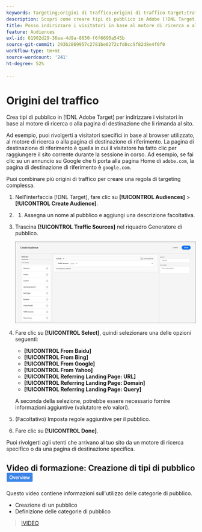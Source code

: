 ```yaml
---
keywords: Targeting;origini di traffico;origini di traffico target;traffico da motore di ricerca;motore di ricerca;pagina di destinazione;pagina di destinazione di target;pagina di destinazione di riferimento
description: Scopri come creare tipi di pubblico in Adobe [!DNL Target] per indirizzare i visitatori in base al motore di ricerca o alla pagina di destinazione che li rimanda al tuo sito.
title: Posso indirizzare i visitatori in base al motore di ricerca o al sito di riferimento?
feature: Audiences
exl-id: 61902d29-36ea-4d9a-8650-f6f6690a545b
source-git-commit: 293b2869957c2781be8272cfd0cc9f82d8e4f0f0
workflow-type: tm+mt
source-wordcount: '241'
ht-degree: 52%

---
```


# Origini del traffico

Crea tipi di pubblico in [!DNL Adobe Target] per indirizzare i visitatori in base al motore di ricerca o alla pagina di destinazione che li rimanda al sito.

Ad esempio, puoi rivolgerti a visitatori specifici in base al browser utilizzato, al motore di ricerca o alla pagina di destinazione di riferimento. La pagina di destinazione di riferimento è quella in cui il visitatore ha fatto clic per raggiungere il sito corrente durante la sessione in corso. Ad esempio, se fai clic su un annuncio su Google che ti porta alla pagina Home di `adobe.com`, la pagina di destinazione di riferimento è `google.com`.

Puoi combinare più origini di traffico per creare una regola di targeting complessa.

1. Nell&#39;interfaccia [!DNL Target], fare clic su **[!UICONTROL Audiences]** > **[!UICONTROL Create Audience]**.
1. 
   1. Assegna un nome al pubblico e aggiungi una descrizione facoltativa.
1. Trascina **[!UICONTROL Traffic Sources]** nel riquadro Generatore di pubblico.

   ![immagine target_traffic_source](assets/target_traffic_source.png)

1. Fare clic su **[!UICONTROL Select]**, quindi selezionare una delle opzioni seguenti:

   * **[!UICONTROL From Baidu]**
   * **[!UICONTROL From Bing]**
   * **[!UICONTROL From Google]**
   * **[!UICONTROL From Yahoo]**
   * **[!UICONTROL Referring Landing Page: URL]**
   * **[!UICONTROL Referring Landing Page: Domain]**
   * **[!UICONTROL Referring Landing Page: Query]**

   A seconda della selezione, potrebbe essere necessario fornire informazioni aggiuntive (valutatore e/o valori).

1. (Facoltativo) Imposta regole aggiuntive per il pubblico.
1. Fare clic su **[!UICONTROL Done]**.

Puoi rivolgerti agli utenti che arrivano al tuo sito da un motore di ricerca specifico o da una pagina di destinazione specifica.

## Video di formazione: Creazione di tipi di pubblico ![Icona panoramica](/help/main/assets/overview.png)

Questo video contiene informazioni sull&#39;utilizzo delle categorie di pubblico.

* Creazione di un pubblico
* Definizione delle categorie di pubblico

>[!VIDEO](https://video.tv.adobe.com/v/17392)
